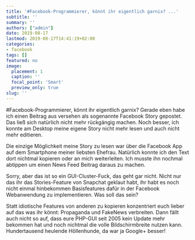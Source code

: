 ```yaml
---
title: '#Facebook-Programmierer, könnt ihr eigentlich garnix? ...'
subtitle: ''
summary: ''
authors: ["admin"]
date: 2019-08-17
lastmod: 2019-08-17T14:41:19+02:00
categories:
- facebook
tags: []
featured: no
image:
  placement: 1
  caption: ''
  focal_point: 'Smart'
  preview_only: true
slug: ''
---
```

#Facebook-Programmierer, könnt ihr eigentlich garnix? Gerade eben habe ich einen Beitrag aus versehen als sogenannte Facebook Story gepostet. Das ließ sich natürlich nicht mehr rückgängig machen. Noch besser, ich konnte am Desktop meine eigene Story nicht mehr lesen und auch nicht mehr editieren. 

Die einzige Möglichkeit meine Story zu lesen war über die Facebook App auf dem Smartphone meiner liebsten Ehefrau. Natürlich konnte ich den Text dort nichtmal kopieren oder an mich weiterleiten. Ich musste ihn nochmal abtippen um einen News Feed Beitrag daraus zu machen. 

Sorry, aber das ist so ein GUI-Cluster-Fuck, das geht gar nicht. Nicht nur das ihr das Stories-Feature von Snapchat geklaut habt, ihr habt es noch nicht einmal hinbekommen Basisfeatures dafür in der Facebook Webanwendung zu implementieren. Was soll das sein? 

Statt idiotische Features von anderen zu kopieren konzentriert euch lieber auf das was ihr könnt: Propaganda und FakeNews verbreiten. Dann fällt auch nicht so auf, dass eure PHP-GUI seit 2005 kein Update mehr bekommen hat und noch nichtmal die volle Bildschirmbreite nutzen kann. Hundertausend heulende Höllenhunde, da war ja Google+ besser!

